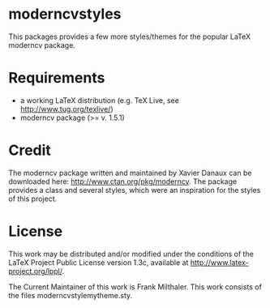 moderncvstyles
==============
This packages provides a few more styles/themes for the popular LaTeX moderncv package.

Requirements
==============
  * a working LaTeX distribution (e.g. TeX Live, see http://www.tug.org/texlive/)
  * moderncv package (>= v. 1.5.1)

Credit
==============
The moderncv package written and maintained by Xavier Danaux can be downloaded here: http://www.ctan.org/pkg/moderncv.
The package provides a class and several styles, which were an inspiration for the styles of this project.

License
=============
This work may be distributed and/or modified under the conditions of the LaTeX Project Public License version 1.3c, available at http://www.latex-project.org/lppl/.

The Current Maintainer of this work is Frank Milthaler.
This work consists of the files moderncvstylemytheme.sty.
